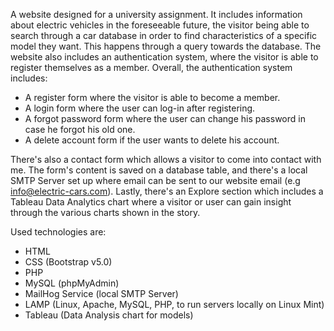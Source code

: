 A website designed for a university assignment. It includes information about electric vehicles in the foreseeable future, the visitor being able to search through a car database in order to find characteristics of a specific model they want. This happens through a query towards the database. The website also includes an authentication system, where the visitor is able to register themselves as a member. Overall, the authentication system includes:

* A register form where the visitor is able to become a member.
* A login form where the user can log-in after registering.
* A forgot password form where the user can change his password in case he forgot his old one.
* A delete account form if the user wants to delete his account.

There's also a contact form which allows a visitor to come into contact with me. The form's content is saved on a database table, and there's a local SMTP Server set up where email can be sent to our website email (e.g info@electric-cars.com). Lastly, there's an Explore section which includes a Tableau Data Analytics chart where a visitor or user can gain insight through the various charts shown in the story.

Used technologies are:
* HTML
* CSS (Bootstrap v5.0)
* PHP
* MySQL (phpMyAdmin)
* MailHog Service (local SMTP Server)
* LAMP (Linux, Apache, MySQL, PHP, to run servers locally on Linux Mint)
* Tableau (Data Analysis chart for models)
